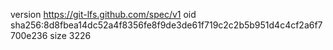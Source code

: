 version https://git-lfs.github.com/spec/v1
oid sha256:8d8fbea14dc52a4f8356fe8f9de3de61f719c2c2b5b951d4c4cf2a6f7700e236
size 3226
